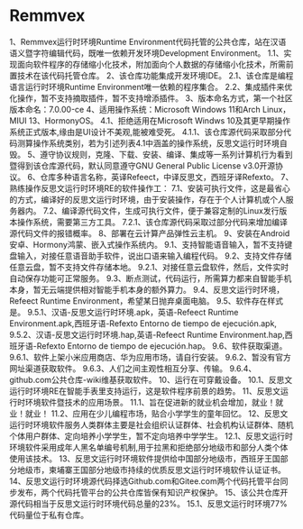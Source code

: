 # Remmvex
1、Remmvex运行时环境Runtime Environment代码托管的公共仓库，站在汉语语义暨字符编辑代码，既唯一依赖开发环境Development Environment。
1.1、实现面向软件程序的存储缩小化技术，附加面向个人数据的存储缩小化技术，所需前置技术在该代码托管仓库。
2、该仓库功能集成开发环境IDE。
2.1、该仓库是编程语言运行时环境Runtime Environment唯一依赖的程序集合。
2.2、集成插件来优化操作，暂不支持摘取插件，暂不支持增添插件。
3、版本命名方式，第一个社区版本命名：7.0.00-ce
4、适用操作系统：Microsoft Windows 11和Arch Linux，MIUI 13、HormonyOS。
4.1、拒绝适用在Microsoft Windws 10及其更早期操作系统正式版本,缘由是UI设计不美观,能被难受死。
4.1.1、该仓库源代码采取部分代码测算操作系统类别，若为引述列表4.1中涵盖的操作系统，反思文运行时环境自毁。
5、遵守协议规则，克隆、下载、安装、编译、集成等一系列计算机行为看到暨得到该仓库源代码，默认同意遵守GNU General Public License v3.0开源协议。
6、仓库多种语言名称，英译Refeect，中译反思文，西班牙译Refexto。
7、熟练操作反思文运行时环境RE的软件操作工：
7.1、安装可执行文件，这是最省心的方式，编译好的反思文运行时环境，由于安装操作，存在于个人计算机或个人服务器内。
7.2、编译源代码文件，生成可执行文件，便于兼容定制的Linux发行版本操作系统，需要第三方工具。
7.2.1、该仓库源代码采取过部分代码来增加编译源代码文件的报错概率。
8、部署在云计算产品弹性云主机。
9、安装在Android安卓、Hormony鸿蒙、嵌入式操作系统内。
9.1、支持智能语音输入，暂不支持键盘输入，对接任意语音助手软件，说出口语来输入编程代码。
9.2、支持文件存储任意云盘，暂不支持文件存储本地。
9.2.1、对接任意云盘软件，然后，文件实时自动保存功能可正常服务。
9.3、断点测试，代码运行，所需算力都来自智能手机本身，暂无云端提供相对智能手机本身的额外算力。
9.4、反思文运行时环境，Refeect Runtime Environment，希望某日抛弃桌面电脑。
9.5、软件存在样式是。
9.5.1、汉语-反思文运行时环境.apk，英语-Refeect Runtime Environment.apk,西班牙语-Refexto Entorno de tiempo de ejecución.apk,
9.5.2、汉语-反思文运行时环境.hap,英语-Refeect Runtime Environment.hap,西班牙语-Refexto Entorno de tiempo de ejecución.hap。
9.6、软件获取渠道。
9.6.1、软件上架小米应用商店、华为应用市场，请自行安装。
9.6.2、暂没有官方网址渠道获取软件。
9.6.3、人们之间主观性相互分享、传输。
9.6.4、github.com公共仓库-wiki维基获取软件。
10、运行在可穿戴设备。
10.1、反思文运行时环境RE在智能手表里支持运行，这是软件程序前景的趋势。
11、反思文运行时环境软件暨技术的应用场景。
11.1、旨在促进新的就业机会增加，就业！就业！就业！ 11.2、应用在少儿编程市场，贴合小学学生的童年回忆。 12、反思文运行时环境软件服务人类群体主要是社会组织认证群体、社会机构认证群体、随机个体用户群体、定向培养小学学生，暂不定向培养中学学生。
12.1、反思文运行时环境软件采用成年人黑名单编号机制,用于拉黑和拒绝部分地级市和部分人类个体使用该技术。
13、反思文运行时环境软件提供给中国部分地级市，西班牙王国部分地级市，柬埔寨王国部分地级市持续的优质反思文运行时环境软件认证证书。
14、反思文运行时环境源代码择选Github.com和Gitee.com两个代码托管平台同步发布，两个代码托管平台的公共仓库皆保有知识产权保护。
15、该公共仓库开源代码相当于反思文运行时环境代码总量的23%。
15.1、反思文运行时环境77%代码量位于私有仓库。

